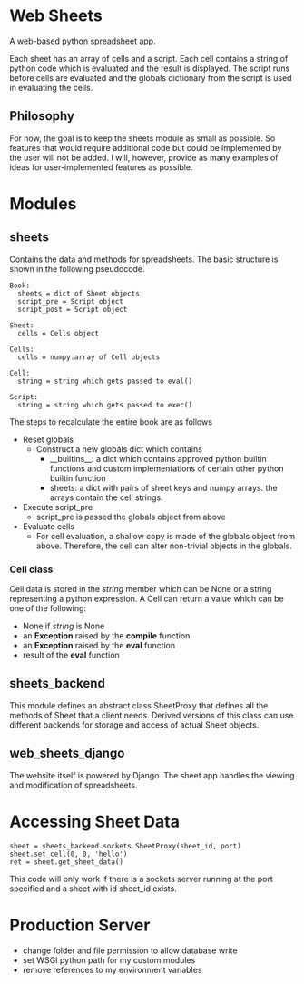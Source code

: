 # Web Sheets

A web-based python spreadsheet app.

Each sheet has an array of cells and a script.
Each cell contains a string of python code which is evaluated and the result is displayed.
The script runs before cells are evaluated and the globals dictionary from the script is used in evaluating the cells.

## Philosophy

For now, the goal is to keep the sheets module as small as possible.
So features that would require additional code but could be implemented by the user will not be added.
I will, however, provide as many examples of ideas for user-implemented features as possible.

# Modules

## sheets

Contains the data and methods for spreadsheets.
The basic structure is shown in the following pseudocode.

    Book:
      sheets = dict of Sheet objects
      script_pre = Script object
      script_post = Script object

    Sheet:
      cells = Cells object
      
    Cells:
      cells = numpy.array of Cell objects

    Cell:
      string = string which gets passed to eval()

    Script:
      string = string which gets passed to exec()

The steps to recalculate the entire book are as follows

- Reset globals
  - Construct a new globals dict which contains
    - \_\_builtins\_\_: a dict which contains approved python builtin functions
      and custom implementations of certain other python builtin function
    - sheets: a dict with pairs of sheet keys and numpy arrays. the arrays contain
      the cell strings.
- Execute script\_pre
  - script\_pre is passed the globals object from above
- Evaluate cells
  - For cell evaluation, a shallow copy is made of the globals object from above.
    Therefore, the cell can alter non-trivial objects in the globals.

### Cell class

Cell data is stored in the _string_ member which can be None or a string representing a python expression.
A Cell can return a value which can be one of the following:

- None if _string_ is None
- an __Exception__ raised by the __compile__ function
- an __Exception__ raised by the __eval__ function
- result of the __eval__ function


## sheets\_backend

This module defines an abstract class SheetProxy that
defines all the methods of Sheet that a client needs.
Derived versions of this class can use different backends for
storage and access of actual Sheet objects.

## web\_sheets\_django

The website itself is powered by Django.
The sheet app handles the viewing and modification of spreadsheets.

# Accessing Sheet Data

    sheet = sheets_backend.sockets.SheetProxy(sheet_id, port)
    sheet.set_cell(0, 0, 'hello')
    ret = sheet.get_sheet_data()

This code will only work if there is a sockets server running at the port specified and a sheet with id sheet\_id exists.

# Production Server

 * change folder and file permission to allow database write
 * set WSGI python path for my custom modules
 * remove references to my environment variables


